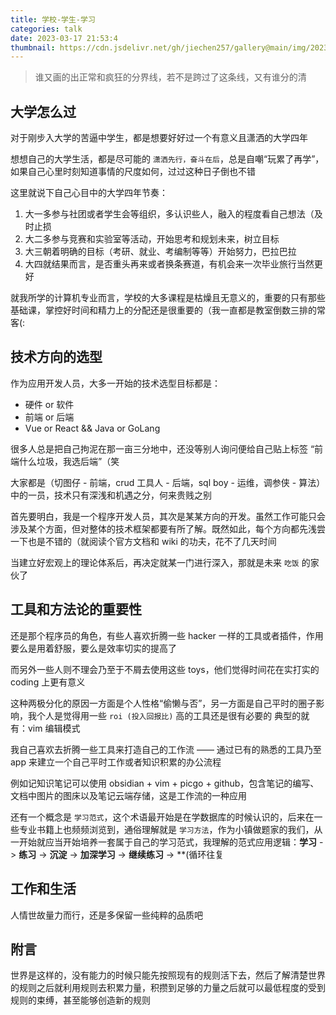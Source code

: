 ```yaml
---
title: 学校-学生-学习
categories: talk
date: 2023-03-17 21:53:4
thumbnail: https://cdn.jsdelivr.net/gh/jiechen257/gallery@main/img/202304281414202.jpeg
---
```


> 谁又画的出正常和疯狂的分界线，若不是跨过了这条线，又有谁分的清

## 大学怎么过

对于刚步入大学的苦逼中学生，都是想要好好过一个有意义且潇洒的大学四年

想想自己的大学生活，都是尽可能的 `潇洒先行，奋斗在后`，总是自嘲“玩累了再学”，如果自己心里时刻知道事情的尺度如何，过过这种日子倒也不错

这里就说下自己心目中的大学四年节奏：

1. 大一多参与社团或者学生会等组织，多认识些人，融入的程度看自己想法（及时止损
2. 大二多参与竞赛和实验室等活动，开始思考和规划未来，树立目标
3. 大三朝着明确的目标（考研、就业、考编制等等）开始努力，巴拉巴拉
4. 大四就结果而言，是否重头再来或者换条赛道，有机会来一次毕业旅行当然更好

就我所学的计算机专业而言，学校的大多课程是枯燥且无意义的，重要的只有那些基础课，掌控好时间和精力上的分配还是很重要的（我一直都是教室倒数三排的常客(:

## 技术方向的选型

作为应用开发人员，大多一开始的技术选型目标都是：

- 硬件 or 软件
- 前端 or 后端
- Vue or React && Java or GoLang

很多人总是把自己拘泥在那一亩三分地中，还没等别人询问便给自己贴上标签 “前端什么垃圾，我选后端”（笑

大家都是（切图仔 - 前端，crud 工具人 - 后端，sql boy - 运维，调参侠 - 算法）中的一员，技术只有深浅和机遇之分，何来贵贱之别

首先要明白，我是一个程序开发人员，其次是某某方向的开发。虽然工作可能只会涉及某个方面，但对整体的技术框架都要有所了解。既然如此，每个方向都先浅尝一下也是不错的（就阅读个官方文档和 wiki 的功夫，花不了几天时间

当建立好宏观上的理论体系后，再决定就某一门进行深入，那就是未来 `吃饭` 的家伙了

## 工具和方法论的重要性

还是那个程序员的角色，有些人喜欢折腾一些 hacker 一样的工具或者插件，作用要么是用着舒服，要么是效率切实的提高了

而另外一些人则不理会乃至于不屑去使用这些 toys，他们觉得时间花在实打实的 coding 上更有意义

这种两极分化的原因一方面是个人性格“偷懒与否”，另一方面是自己平时的圈子影响，我个人是觉得用一些 `roi (投入回报比)` 高的工具还是很有必要的
典型的就有：vim 编辑模式

我自己喜欢去折腾一些工具来打造自己的工作流 —— 通过已有的熟悉的工具乃至 app 来建立一个自己平时工作或者知识积累的办公流程

例如记知识笔记可以使用 obsidian + vim + picgo + github，包含笔记的编写、文档中图片的图床以及笔记云端存储，这是工作流的一种应用

还有一个概念是 `学习范式`，这个术语最开始是在学数据库的时候认识的，后来在一些专业书籍上也频频浏览到，通俗理解就是 `学习方法`，作为小镇做题家的我们，从一开始就应当开始培养一套属于自己的学习范式，我理解的范式应用逻辑：**学习** -> **练习** -> **沉淀** -> **加深学习** -> **继续练习** -> \*\*(循环往复

## 工作和生活

人情世故量力而行，还是多保留一些纯粹的品质吧

## 附言

世界是这样的，没有能力的时候只能先按照现有的规则活下去，然后了解清楚世界的规则之后就利用规则去积累力量，积攒到足够的力量之后就可以最低程度的受到规则的束缚，甚至能够创造新的规则
